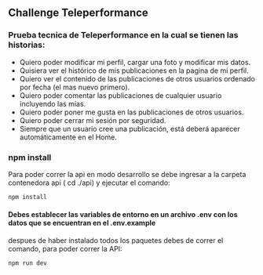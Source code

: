 ## Challenge Teleperformance

### Prueba tecnica de Teleperformance en la cual se tienen las historias: 

- Quiero poder modificar mi perfil, cargar una foto y modificar mis datos.
- Quisiera ver el histórico de mis publicaciones en la pagina de mi perfil.
- Quiero ver el contenido de las publicaciones de otros usuarios ordenado por fecha (el mas nuevo primero).
- Quiero poder comentar las publicaciones de cualquier usuario incluyendo las mías.
- Quiero poder poner me gusta en las publicaciones de otros usuarios.
- Quiero poder cerrar mi sesión por seguridad.
- Siempre que un usuario cree una publicación, está deberá aparecer automáticamente en el Home.

### npm install
Para poder correr la api en modo desarrollo se debe ingresar a la carpeta contenedora api ( cd ./api) y ejecutar el comando:

```bash
npm install
```

#### Debes establecer las variables de entorno en un archivo .env con los datos que se encuentran en el .env.example


despues de haber instalado todos los paquetes debes de correr el comando, para poder correr la API:

```bash
npm run dev
```


